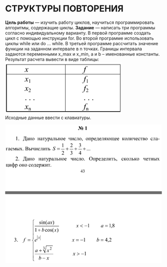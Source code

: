 # СТРУКТУРЫ ПОВТОРЕНИЯ

__Цель работы__ — изучить работу циклов, научиться программировать алгоритмы, содержащие циклы.
__Задание__ — написать три программы согласно индивидуальному варианту. В первой программе создать цикл с помощью инструкции for. Во второй программе использовать циклы while или do ... while. В третьей программе рассчитать значение функции на заданном интервале в n точках. Границы интервала задаются переменными x_max и x_min, a и b – именованные константы. Результат расчета вывести в виде таблицы:
![Таблица](https://github.com/atlz253/Suslov_C/blob/master/lab_4/table.png)
<br/>Исходные данные ввести с клавиатуры.

![Задание](https://github.com/atlz253/Suslov_C/blob/master/lab_4/task.png)